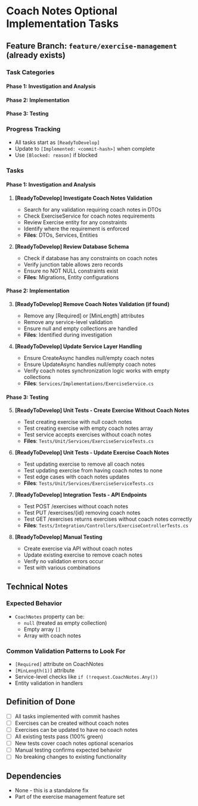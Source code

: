 # Coach Notes Optional Implementation Tasks

## Feature Branch: `feature/exercise-management` (already exists)

### Task Categories
#### Phase 1: Investigation and Analysis
#### Phase 2: Implementation
#### Phase 3: Testing

### Progress Tracking
- All tasks start as `[ReadyToDevelop]`
- Update to `[Implemented: <commit-hash>]` when complete
- Use `[Blocked: reason]` if blocked

### Tasks

#### Phase 1: Investigation and Analysis

1. **[ReadyToDevelop] Investigate Coach Notes Validation**
   - Search for any validation requiring coach notes in DTOs
   - Check ExerciseService for coach notes requirements
   - Review Exercise entity for any constraints
   - Identify where the requirement is enforced
   - **Files**: DTOs, Services, Entities

2. **[ReadyToDevelop] Review Database Schema**
   - Check if database has any constraints on coach notes
   - Verify junction table allows zero records
   - Ensure no NOT NULL constraints exist
   - **Files**: Migrations, Entity configurations

#### Phase 2: Implementation

3. **[ReadyToDevelop] Remove Coach Notes Validation (if found)**
   - Remove any [Required] or [MinLength] attributes
   - Remove any service-level validation
   - Ensure null and empty collections are handled
   - **Files**: Identified during investigation

4. **[ReadyToDevelop] Update Service Layer Handling**
   - Ensure CreateAsync handles null/empty coach notes
   - Ensure UpdateAsync handles null/empty coach notes
   - Verify coach notes synchronization logic works with empty collections
   - **Files**: `Services/Implementations/ExerciseService.cs`

#### Phase 3: Testing

5. **[ReadyToDevelop] Unit Tests - Create Exercise Without Coach Notes**
   - Test creating exercise with null coach notes
   - Test creating exercise with empty coach notes array
   - Test service accepts exercises without coach notes
   - **Files**: `Tests/Unit/Services/ExerciseServiceTests.cs`

6. **[ReadyToDevelop] Unit Tests - Update Exercise Coach Notes**
   - Test updating exercise to remove all coach notes
   - Test updating exercise from having coach notes to none
   - Test edge cases with coach notes updates
   - **Files**: `Tests/Unit/Services/ExerciseServiceTests.cs`

7. **[ReadyToDevelop] Integration Tests - API Endpoints**
   - Test POST /exercises without coach notes
   - Test PUT /exercises/{id} removing coach notes
   - Test GET /exercises returns exercises without coach notes correctly
   - **Files**: `Tests/Integration/Controllers/ExerciseControllerTests.cs`

8. **[ReadyToDevelop] Manual Testing**
   - Create exercise via API without coach notes
   - Update existing exercise to remove coach notes
   - Verify no validation errors occur
   - Test with various combinations

## Technical Notes

### Expected Behavior
- `CoachNotes` property can be:
  - `null` (treated as empty collection)
  - Empty array `[]`
  - Array with coach notes

### Common Validation Patterns to Look For
- `[Required]` attribute on CoachNotes
- `[MinLength(1)]` attribute
- Service-level checks like `if (!request.CoachNotes.Any())`
- Entity validation in handlers

## Definition of Done
- [ ] All tasks implemented with commit hashes
- [ ] Exercises can be created without coach notes
- [ ] Exercises can be updated to have no coach notes
- [ ] All existing tests pass (100% green)
- [ ] New tests cover coach notes optional scenarios
- [ ] Manual testing confirms expected behavior
- [ ] No breaking changes to existing functionality

## Dependencies
- None - this is a standalone fix
- Part of the exercise management feature set